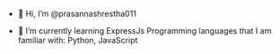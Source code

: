 - 👋 Hi, I’m @prasannashrestha011

- 🌱 I’m currently learning ExpressJs
  Programming languages that I am familiar with: Python, JavaScript

<!---
prasannashrestha011/prasannashrestha011 is a ✨ special ✨ repository because its `README.md` (this file) appears on your GitHub profile.
You can click the Preview link to take a look at your changes.
--->
